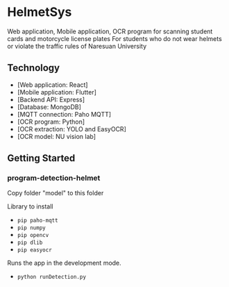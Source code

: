 # HelmetSys

Web application, Mobile application, OCR program for scanning student cards and motorcycle license plates For students who do not wear helmets or violate the traffic rules of Naresuan University

## Technology

- [Web application: React]
- [Mobile application: Flutter]
- [Backend API: Express]
- [Database: MongoDB]
- [MQTT connection: Paho MQTT]
- [OCR program: Python]
- [OCR extraction: YOLO and EasyOCR]
- [OCR model: NU vision lab]

## Getting Started

### program-detection-helmet

Copy folder "model" to this folder

Library to install

- `pip paho-mqtt`
- `pip numpy`
- `pip opencv`
- `pip dlib`
- `pip easyocr`

Runs the app in the development mode.<br>

- `python runDetection.py`
